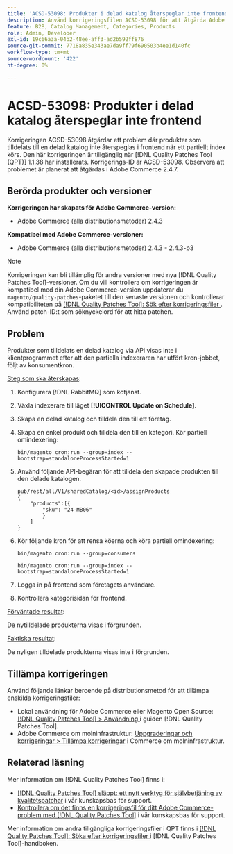 ```yaml
---
title: 'ACSD-53098: Produkter i delad katalog återspeglar inte frontend'
description: Använd korrigeringsfilen ACSD-53098 för att åtgärda Adobe Commerce-problemet där produkter som tilldelats en delad katalog inte reflekteras på klientsidan när ett partiellt index körs.
feature: B2B, Catalog Management, Categories, Products
role: Admin, Developer
exl-id: 19c66a3a-04b2-48ee-aff3-ad2b592ff876
source-git-commit: 7718a835e343ae7da9ff79f690503b4ee1d140fc
workflow-type: tm+mt
source-wordcount: '422'
ht-degree: 0%

---
```


# ACSD-53098: Produkter i delad katalog återspeglar inte frontend

Korrigeringen ACSD-53098 åtgärdar ett problem där produkter som tilldelats till en delad katalog inte återspeglas i frontend när ett partiellt index körs. Den här korrigeringen är tillgänglig när [!DNL Quality Patches Tool (QPT)] 1.1.38 har installerats. Korrigerings-ID är ACSD-53098. Observera att problemet är planerat att åtgärdas i Adobe Commerce 2.4.7.

## Berörda produkter och versioner

**Korrigeringen har skapats för Adobe Commerce-version:**

* Adobe Commerce (alla distributionsmetoder) 2.4.3

**Kompatibel med Adobe Commerce-versioner:**

* Adobe Commerce (alla distributionsmetoder) 2.4.3 - 2.4.3-p3

>[!NOTE]
>
>Korrigeringen kan bli tillämplig för andra versioner med nya [!DNL Quality Patches Tool]-versioner. Om du vill kontrollera om korrigeringen är kompatibel med din Adobe Commerce-version uppdaterar du `magento/quality-patches`-paketet till den senaste versionen och kontrollerar kompatibiliteten på [[!DNL Quality Patches Tool]: Sök efter korrigeringsfiler ](https://experienceleague.adobe.com/tools/commerce-quality-patches/index.html?lang=sv-SE). Använd patch-ID:t som söknyckelord för att hitta patchen.

## Problem

Produkter som tilldelats en delad katalog via API visas inte i klientprogrammet efter att den partiella indexeraren har utfört kron-jobbet, följt av konsumentkron.

<u>Steg som ska återskapas</u>:

1. Konfigurera [!DNL RabbitMQ] som kötjänst.
1. Växla indexerare till läget **[!UICONTROL Update on Schedule]**.
1. Skapa en delad katalog och tilldela den till ett företag.
1. Skapa en enkel produkt och tilldela den till en kategori. Kör partiell omindexering:

   `bin/magento cron:run --group=index --bootstrap=standaloneProcessStarted=1`

1. Använd följande API-begäran för att tilldela den skapade produkten till den delade katalogen.

   ```
   pub/rest/all/V1/sharedCatalog/<id>/assignProducts
   {
       "products":[{
           "sku": "24-MB06"
           }
       ]
   }
   ```

1. Kör följande kron för att rensa köerna och köra partiell omindexering:

   `bin/magento cron:run --group=consumers`

   `bin/magento cron:run --group=index --bootstrap=standaloneProcessStarted=1`

1. Logga in på frontend som företagets användare.
1. Kontrollera kategorisidan för frontend.

<u>Förväntade resultat</u>:

De nytilldelade produkterna visas i förgrunden.

<u>Faktiska resultat</u>:

De nyligen tilldelade produkterna visas inte i förgrunden.

## Tillämpa korrigeringen

Använd följande länkar beroende på distributionsmetod för att tillämpa enskilda korrigeringsfiler:

* Lokal användning för Adobe Commerce eller Magento Open Source: [[!DNL Quality Patches Tool] > Användning ](https://experienceleague.adobe.com/docs/commerce-operations/tools/quality-patches-tool/usage.html?lang=sv-SE) i guiden [!DNL Quality Patches Tool].
* Adobe Commerce om molninfrastruktur: [Uppgraderingar och korrigeringar > Tillämpa korrigeringar](https://experienceleague.adobe.com/docs/commerce-cloud-service/user-guide/develop/upgrade/apply-patches.html?lang=sv-SE) i Commerce om molninfrastruktur.

## Relaterad läsning

Mer information om [!DNL Quality Patches Tool] finns i:

* [[!DNL Quality Patches Tool] släppt: ett nytt verktyg för självbetjäning av kvalitetspatchar](/help/announcements/adobe-commerce-announcements/magento-quality-patches-released-new-tool-to-self-serve-quality-patches.md) i vår kunskapsbas för support.
* [Kontrollera om det finns en korrigeringsfil för ditt Adobe Commerce-problem med  [!DNL Quality Patches Tool]](/help/support-tools/patches-available-in-qpt-tool/check-patch-for-magento-issue-with-magento-quality-patches.md) i vår kunskapsbas för support.

Mer information om andra tillgängliga korrigeringsfiler i QPT finns i [[!DNL Quality Patches Tool]: Söka efter korrigeringsfiler ](https://experienceleague.adobe.com/tools/commerce-quality-patches/index.html?lang=sv-SE) i [!DNL Quality Patches Tool]-handboken.
